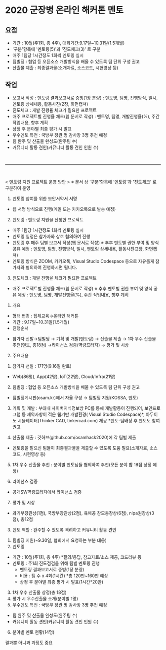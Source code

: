 # 2020 군장병 온라인 해커톤 멘토

## 요점
 - 기간 : 10월(주1회, 총 4주), 대회기간:9.17일~10.31일(1.5개월)
 - '구분'항목에 '멘토링(5)'과 '진도체크(3)' 로 구분
 - 매주 1팀당 1시간정도 1회씩 멘토링 실시
 - 팀빌딩 : 협업 등 오픈소스 개발방식을 배울 수 있도록 팀 단위 구성 권고
 - 산출물 제출 : 최종결과물(소개자료, 소스코드, 시현영상 등)

## 작업
 - 보고서 작성 : 멘토링 결과보고서로 증빙(1장 분량) : 멘토명, 팀명, 진행방식, 일시, 멘토링 상세내용, 활동사진(2장, 화면캡쳐)
 - 진도체크 : 개발 진행율 체크가 필요한 프로젝트
 - 매주 프로젝트별 진행율 체크(웹 문서로 작성) : 멘토명, 팀명, 개발진행율(%), 주간 작업내용, 향후 계획
 - 상정 후 분야별 최종 평가 시 발표
 - 우수멘토 특전 : 국방부 장관 명 감사장 3명 추천 예정
  - 팀 완주 및 산출물 완성도(완주팀 수)
  - 커뮤니티 활동 견인(커뮤니티 활동 견인 인원 수)

<br>

------

<br>

< 멘토링 지원 프로젝트 운영 방안 >
※ 문서 상 '구분'항목에 '멘토링'과 '진도체크' 로 구분하여 운영

1) 멘토링 참여를 위한 보안서약서 서명
- 웹 서명 방식으로 진행(메일 또는 카카오톡으로 발송 예정)

2) 멘토링 : 멘토링 지원을 신청한 프로젝트
- 매주 1팀당 1시간정도 1회씩 멘토링 실시
- 멘토링 일정은 참가자와 상호 협의하여 진행
- 멘토링 후 매주 팀별 보고서 작성(웹 문서로 작성) ※ 추후 멘토별 권한 부여 및 양식 공유 예정
  : 멘토명, 팀명, 진행방식, 일시, 멘토링 상세내용, 활동사진(2장, 화면캡쳐)
- 멘토링 방식은 ZOOM, 카카오톡, Visual Studio Codespace 등으로 자유롭게 참가자와 협의하여 진행하시면 됩니다.

3) 진도체크 : 개발 진행율 체크가 필요한 프로젝트
- 매주 프로젝트별 진행율 체크(웹 문서로 작성) ※ 추후 멘토별 권한 부여 및 양식 공유 예정
  : 멘토명, 팀명, 개발진행율(%), 주간 작업내용, 향후 계획
  

1. 개요
 - 형태 변경 : 집체교육→온라인 해커톤
 - 기간 : 9.17일~10.31일(1.5개월)
 - 진행순서 
 * 참가자 선발→팀빌딩 → 기획 및 개발(멘토링)  → 산출물 제출 → 1차 우수 산출물 추천(멘토, 총18점) →라이선스 검증(역량프라자) → 평가 및 시상

2. 주요내용
 1) 참가자 선발 : 171명(9.16일 완료)
   * Web(86명), App(42명), IoT(22명), Cloud/Infra(21명)

 2) 팀빌딩 : 협업 등 오픈소스 개발방식을 배울 수 있도록 팀 단위 구성 권고
   * 팀빌딩게시판(osam.kr)에서 자율 구성 → 팀빌딩 지원(KOSSA, 멘토) 

 3) 기획 및 개발 : 부대내 사이버지식정보방 PC를 통해 개발활동이 진행되어, 보안프로그램 등 제약사항이 적은 웹기반 개발환경( Visual Studio Codespace)*, 아두이노 시뮬레이터(Thinker CAD, tinkercad.com) 제공
*멘토-팀배정 후 멘토도 참여 권고

4) 산출물 제출 : 깃허브(github.com/osamhack2020)에 각 팀별 제출
* 멘토링을 맡으신 팀들이 최종결과물을 제출할 수 있도록 도움 필요(소개자료, 소스코드, 시현영상 등)

5) 1차 우수 산출물 추천 : 분야별 멘토님들 협의하여 추천(모든 분야 합 18점 상정 예정)

6) 라이선스 검증
 - 공개SW역량프라자에서 라이선스 검증

7) 평가 및 시상
 - 과기부장관상(1점), 국방부장관상(2점), 육해공 참모총장상(6점), nipa원장상(3점), 총12점 

3. 멘토 역할 : 완주할 수 있도록 격려하고 커뮤니티 활동 견인
 1) 팀빌딩 지원(~9.30일, 협회에서 요청하는 부분 대응)
 2) 멘토링
 - 기간 : 10월(주1회, 총 4주) 
  *질의/응답, 참고자료/소스 제공, 코드리뷰 등  
 - 멘토링 : 주1회 진도점검을 위해 팀별 멘토링 진행
   * 멘토링 결과보고서로 증빙(1장 분량)
   * 비용 : 팀 수 x 4회(1시간) *총 120만~160만 예상 
   * 상정 후 분야별 최종 평가 시 발표(1시간*20만) 
 3) 1차 우수 산출물 상정(총 18점)
 4) 평가 시 우수산출물 소개(분야별 1명)
 5) 우수멘토 특전 : 국방부 장관 명 감사장 3명 추천 예정
  - 팀 완주 및 산출물 완성도(완주팀 수)
  - 커뮤니티 활동 견인(커뮤니티 활동 견인 인원 수)
 6) 분야별 멘토 현황(14명)
 
 결과뿐 아니과 과정도 중요

